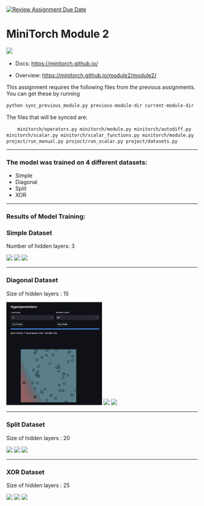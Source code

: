[![Review Assignment Due Date](https://classroom.github.com/assets/deadline-readme-button-22041afd0340ce965d47ae6ef1cefeee28c7c493a6346c4f15d667ab976d596c.svg)](https://classroom.github.com/a/YFgwt0yY)
# MiniTorch Module 2

<img src="https://minitorch.github.io/minitorch.svg" width="50%">


* Docs: https://minitorch.github.io/

* Overview: https://minitorch.github.io/module2/module2/

This assignment requires the following files from the previous assignments. You can get these by running

```bash
python sync_previous_module.py previous-module-dir current-module-dir
```

The files that will be synced are:

        minitorch/operators.py minitorch/module.py minitorch/autodiff.py minitorch/scalar.py minitorch/scalar_functions.py minitorch/module.py project/run_manual.py project/run_scalar.py project/datasets.py

---

### The model was trained on 4 different datasets:
- Simple
- Diagonal
- Split
- XOR

---

### Results of Model Training:

### Simple Dataset
Number of hidden layers: 3

<img src="images/Screenshot 2024-10-22 at 5.28.54 PM.png" width="50%">

<img src="images/Screenshot 2024-10-22 at 5.29.19 PM.png" width="50%">

<img src="images/Screenshot 2024-10-22 at 5.29.51 PM.png" width="25%">

---

### Diagonal Dataset
Size of hidden layers : 15

<img src="images/diag.png" width="50%">

<img src="images/Screenshot 2024-10-22 at 4.28.21 PM.png" width="50%">

<img src="images/Screenshot 2024-10-22 at 4.29.40 PM.png" width="25%">

---

### Split Dataset
Size of hidden layers : 20

<img src="images/Screenshot 2024-10-22 at 4.48.17 PM.png" width="50%">

<img src="images/Screenshot 2024-10-22 at 4.48.43 PM.png" width="25%">

<img src="images/Screenshot 2024-10-22 at 4.49.22 PM.png" width="50%">

---

### XOR Dataset
Size of hidden layers : 25

<img src="images/Screenshot 2024-10-22 at 5.24.26 PM.png" width="50%">

<img src="images/Screenshot 2024-10-22 at 5.24.58 PM.png" width="50%">

<img src="images/Screenshot 2024-10-22 at 5.25.47 PM.png" width="25%">